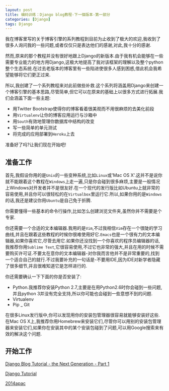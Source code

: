 ```yaml
---
layout: post
title: 编码训练：Django blog教程-下一個版本-第一部分
categories: [Django]
tags: Django
---
```


我在博客里写的关于博客引擎的系列教程到目前为止收到了极大的欢迎,我收到了很多人询问我的一些问题,或者仅仅只是表达他们的感谢,对此,我十分的感谢.

然而,原来的那个教程并没有很好地跟上Django的新版本.由于我有机会能够在一些需要专业能力的地方用Django,这极大地提高了我对该框架的理解以及整个python整个生态系统.在过去老版本的博客里有一些陷进使很多人感到困惑,借此机会我希望能够将它们更正过来.

所以,我创建了一个系列教程来对此前做些补救.这个系列将涵盖用Django来创建一个博客引擎的基本思路,尽管简单,但它可以在原来的基础上以很多方式进行拓展.我们会涵盖下面一些主题:

- 用Twitter Bootstrap使得你的博客看着很美观而不用很麻烦的去美化前段
- 用`Virtualenv`让你的博客应用运行与沙箱中
- 用`South`有效地管理你数据库中结构的改变
- 写一些简单的单元测试
- 将完成的应用部署到`Heroku`上去

准备好了吗?让我们现在开始吧!

## 准备工作

首先,我假设你用的是`Unix`的一些变种系统,比如`Linux`或'Mac OS X'.这并不是说你就不能跟着这个教程在`Windows`上走一遍,只是你会碰到很多麻烦,主要是一般情况上Windows对开发者并不是很友好.在一个现代的发行版比如Ubuntu上就非常的容易使用,并且你可以很轻松的在`Virtualbox`里运行它.所以,如果你用的是`Windows`的话,我还是建议你用`Ubuntu`是自己免于折腾.

你需要懂得一些基本的命令行操作,比如怎么创建浏览文件夹,虽然你并不需要是个专家.

你还需要一个合适的文本编辑器.我用的是`Vim`,不过我相信`Vim`存在一个很陡的学习曲线,并且在跟着这些教程的时候你很难使用好它.`Emacs`也是一个很有力的文本编辑器,如果你喜欢它,尽管去用它.如果你还没找到一个你喜欢的程序员编辑器的话,我推荐你用`Sublime Text`,它很容易使用,不过它也非常的强大,并且在用的时候不需要购买许可证.不要太在意你的文本编辑器-对你我而言他并不是非常重要的,找到一个适合自己的就行.不过我要补充的一句话是-不要用IDE,因为IDE对新学者隐藏了很多细节,并且很难知道它是怎样进行的.

你还需要确认一下下面的你是否安装了:

- Python.我推荐你安装Python 2.7,主要是在用Python2.6时你会碰到一些问题,并且python 3并没有完全支持,所以你可能也会碰到一些意想不到的问题.
- Virtualenv
- Pip
_ Git

在很多Linux发行版中,你可以发现用你的安装包管理器很容易就能够安装好这些.在Mac OS X上,我推荐你用Homebrew来安装它们,尽管你可以用别的安装包管理器来安装它们,如果你在安装其中的某个安装包碰到了问题,可以用Google搜索来有效的解决这个问题.

## 开始工作

[Django Blog Tutorial - the Next Generation - Part 1](http://matthewdaly.co.uk/blog/2013/12/28/django-blog-tutorial-the-next-generation-part-1/)

[Django Tutorial](http://daikeren.github.io/django_tutorial/)

[2014apac](https://tw.pycon.org/2014apac/zh/program/keynote-speakers/)